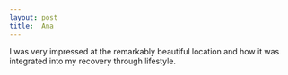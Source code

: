 ```yaml
---
layout: post
title:  Ana
---
```


I was very impressed at the remarkably beautiful location and how it was integrated into my recovery through lifestyle.
